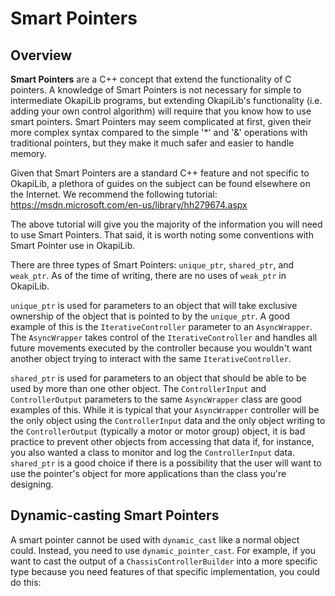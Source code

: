 Smart Pointers
==============

Overview
--------

**Smart Pointers** are a C++ concept that extend the functionality of C
pointers. A knowledge of Smart Pointers is not necessary for simple to
intermediate OkapiLib programs, but extending OkapiLib's functionality
(i.e. adding your own control algorithm) will require that you know how
to use smart pointers. Smart Pointers may seem complicated at first,
given their more complex syntax compared to the simple '\*' and '&'
operations with traditional pointers, but they make it much safer and
easier to handle memory.

Given that Smart Pointers are a standard C++ feature and not specific to
OkapiLib, a plethora of guides on the subject can be found elsewhere on
the Internet. We recommend the following tutorial:
<https://msdn.microsoft.com/en-us/library/hh279674.aspx>

The above tutorial will give you the majority of the information you
will need to use Smart Pointers. That said, it is worth noting some
conventions with Smart Pointer use in OkapiLib.

There are three types of Smart Pointers: `unique_ptr`, `shared_ptr`, and
`weak_ptr`. As of the time of writing, there are no uses of `weak_ptr`
in OkapiLib.

`unique_ptr` is used for parameters to an object that will take
exclusive ownership of the object that is pointed to by the
`unique_ptr`. A good example of this is the `IterativeController`
parameter to an `AsyncWrapper`. The `AsyncWrapper` takes control of the
`IterativeController` and handles all future movements executed by the
controller because you wouldn't want another object trying to interact
with the same `IterativeController`.

`shared_ptr` is used for parameters to an object that should be able to
be used by more than one other object. The `ControllerInput` and
`ControllerOutput` parameters to the same `AsyncWrapper` class are good
examples of this. While it is typical that your `AsyncWrapper`
controller will be the only object using the `ControllerInput` data and
the only object writing to the `ControllerOutput` (typically a motor or
motor group) object, it is bad practice to prevent other objects from
accessing that data if, for instance, you also wanted a class to monitor
and log the `ControllerInput` data. `shared_ptr` is a good choice if
there is a possibility that the user will want to use the pointer's
object for more applications than the class you're designing.

Dynamic-casting Smart Pointers
------------------------------

A smart pointer cannot be used with `dynamic_cast` like a normal object
could. Instead, you need to use `dynamic_pointer_cast`. For example, if
you want to cast the output of a `ChassisControllerBuilder` into a more
specific type because you need features of that specific implementation,
you could do this:
